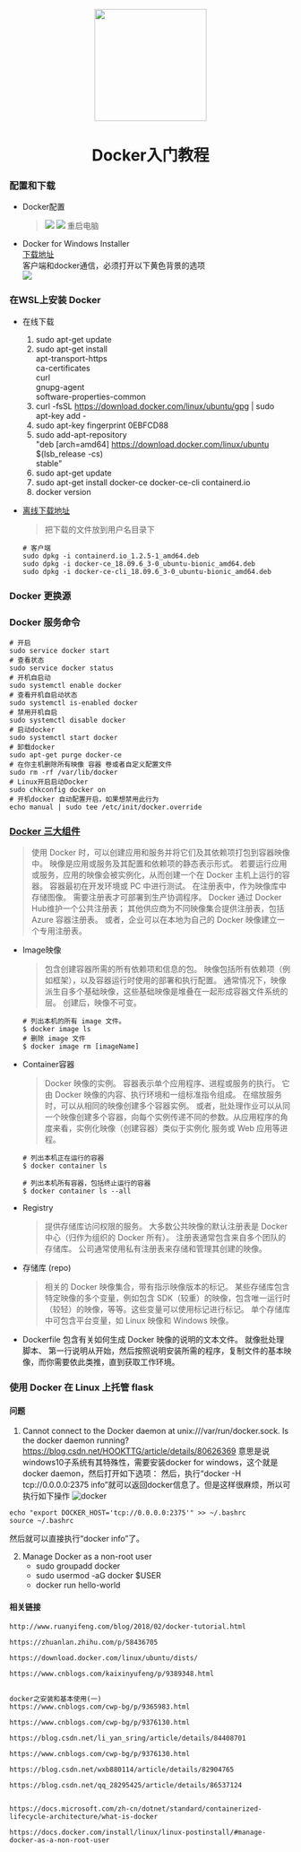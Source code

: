 
<p align="center">
<img width="200" align="center" src="Assets/bg2018020901.png"/>
</p>
<h1 align="center">Docker入门教程</h1>

### 配置和下载
* Docker配置
    > ![](Assets/Snipaste_2019-05-15_18-55-19.png)
    > ![](Assets/Snipaste_2019-05-15_18-55-53.png)
    重启电脑    

* Docker for Windows Installer  
    [下载地址](https://download.docker.com/win/stable/Docker%20for%20Windows%20Installer.exe)  
    客户端和docker通信，必须打开以下黄色背景的选项  
    ![](Assets/Snipaste_2019-05-15_19-25-37.png)

### 在WSL上安装 Docker 
* 在线下载
    1. sudo apt-get update
    2. sudo apt-get install \
        apt-transport-https \
        ca-certificates \
        curl \
        gnupg-agent \
        software-properties-common
    3. curl -fsSL https://download.docker.com/linux/ubuntu/gpg | sudo apt-key add -
    4. sudo apt-key fingerprint 0EBFCD88
    5. sudo add-apt-repository \
    "deb [arch=amd64] https://download.docker.com/linux/ubuntu \
    $(lsb_release -cs) \
    stable"
    6. sudo apt-get update
    7. sudo apt-get install docker-ce docker-ce-cli containerd.io
    8. docker version   
 
* [离线下载地址](https://download.docker.com/linux/ubuntu/dists/bionic/pool/stable/amd64/)
    > 把下载的文件放到用户名目录下

    ```
    # 客户端
    sudo dpkg -i containerd.io_1.2.5-1_amd64.deb
    sudo dpkg -i docker-ce_18.09.6_3-0_ubuntu-bionic_amd64.deb
    sudo dpkg -i docker-ce-cli_18.09.6_3-0_ubuntu-bionic_amd64.deb
    ```

### Docker 更换源

### Docker 服务命令

```
# 开启  
sudo service docker start
# 查看状态  
sudo service docker status
# 开机自启动  
sudo systemctl enable docker
# 查看开机自启动状态  
sudo systemctl is-enabled docker
# 禁用开机自启  
sudo systemctl disable docker
# 启动docker
sudo systemctl start docker
# 卸载docker
sudo apt-get purge docker-ce
# 在你主机删除所有映像 容器 卷或者自定义配置文件
sudo rm -rf /var/lib/docker
# Linux开启启动Docker
sudo chkconfig docker on
# 开机docker 自动配置开启，如果想禁用此行为
echo manual | sudo tee /etc/init/docker.override
```


### [Docker 三大组件](https://docs.microsoft.com/zh-cn/dotnet/standard/containerized-lifecycle-architecture/docker-containers-images-and-registries)
> 使用 Docker 时，可以创建应用和服务并将它们及其依赖项打包到容器映像中。 
> 映像是应用或服务及其配置和依赖项的静态表示形式。
> 若要运行应用或服务，应用的映像会被实例化，从而创建一个在 Docker 主机上运行的容器。 
> 容器最初在开发环境或 PC 中进行测试。
> 在注册表中，作为映像库中存储图像。 需要注册表才可部署到生产协调程序。 
> Docker 通过 Docker Hub维护一个公共注册表；
> 其他供应商为不同映像集合提供注册表，包括 Azure 容器注册表。 
> 或者，企业可以在本地为自己的 Docker 映像建立一个专用注册表。

* Image映像
    > 包含创建容器所需的所有依赖项和信息的包。 映像包括所有依赖项（例如框架），以及容器运行时使用的部署和执行配置。 通常情况下，映像派生自多个基础映像，这些基础映像是堆叠在一起形成容器文件系统的层。 创建后，映像不可变。
    ```
    # 列出本机的所有 image 文件。  
    $ docker image ls
    # 删除 image 文件  
    $ docker image rm [imageName]
    ```

* Container容器
    > Docker 映像的实例。 容器表示单个应用程序、进程或服务的执行。 它由 Docker 映像的内容、执行环境和一组标准指令组成。 在缩放服务时，可以从相同的映像创建多个容器实例。 或者，批处理作业可以从同一个映像创建多个容器，向每个实例传递不同的参数。从应用程序的角度来看，实例化映像（创建容器）类似于实例化 服务或 Web 应用等进程。
    ```
    # 列出本机正在运行的容器  
    $ docker container ls

    # 列出本机所有容器，包括终止运行的容器  
    $ docker container ls --all
    ```

* Registry
    > 提供存储库访问权限的服务。 大多数公共映像的默认注册表是 Docker 中心（归作为组织的 Docker 所有）。 注册表通常包含来自多个团队的存储库。 公司通常使用私有注册表来存储和管理其创建的映像。

* 存储库 (repo)
    > 相关的 Docker 映像集合，带有指示映像版本的标记。 某些存储库包含特定映像的多个变量，例如包含 SDK（较重）的映像，包含唯一运行时（较轻）的映像，等等。这些变量可以使用标记进行标记。 单个存储库中可包含平台变量，如 Linux 映像和 Windows 映像。

* Dockerfile
    包含有关如何生成 Docker 映像的说明的文本文件。 就像批处理脚本、 第一行说明从开始，然后按照说明安装所需的程序，复制文件的基本映像，而你需要依此类推，直到获取工作环境。

### 使用 Docker 在 Linux 上托管 flask


#### 问题
1. Cannot connect to the Docker daemon at unix:///var/run/docker.sock. Is the docker daemon running? <https://blog.csdn.net/HOOKTTG/article/details/80626369>
意思是说windows10子系统有其特殊性，需要安装docker for windows，这个就是docker daemon，然后打开如下选项：
然后，执行“docker -H tcp://0.0.0.0:2375 info”就可以返回docker信息了。但是这样很麻烦，所以可执行如下操作
![docker](Assets/20180608175713938.jpg)

```
echo "export DOCKER_HOST='tcp://0.0.0.0:2375'" >> ~/.bashrc
source ~/.bashrc
```
然后就可以直接执行“docker info”了。

2. Manage Docker as a non-root user
    * sudo groupadd docker
    * sudo usermod -aG docker $USER
    * docker run hello-world

#### 相关链接
    http://www.ruanyifeng.com/blog/2018/02/docker-tutorial.html

    https://zhuanlan.zhihu.com/p/58436705

    https://download.docker.com/linux/ubuntu/dists/

    https://www.cnblogs.com/kaixinyufeng/p/9389348.html


    docker之安装和基本使用(一)
    https://www.cnblogs.com/cwp-bg/p/9365983.html

    https://www.cnblogs.com/cwp-bg/p/9376130.html

    https://blog.csdn.net/li_yan_sring/article/details/84408701

    https://www.cnblogs.com/cwp-bg/p/9376130.html

    https://blog.csdn.net/wxb880114/article/details/82904765

    https://blog.csdn.net/qq_28295425/article/details/86537124


    https://docs.microsoft.com/zh-cn/dotnet/standard/containerized-lifecycle-architecture/what-is-docker

    https://docs.docker.com/install/linux/linux-postinstall/#manage-docker-as-a-non-root-user
    

